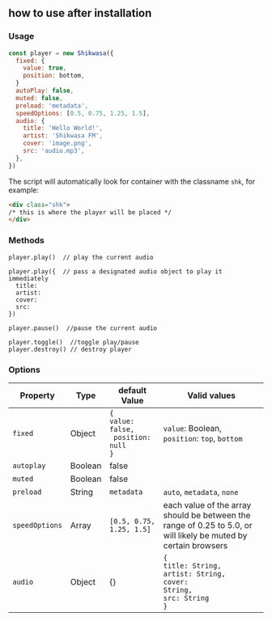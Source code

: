 ## how to use after installation

### Usage

```javascript
const player = new Shikwasa({
  fixed: {
    value: true,
    position: bottom,
  }
  autoPlay: false,
  muted: false,
  preload: 'metadata', 
  speedOptions: [0.5, 0.75, 1.25, 1.5],
  audio: {
    title: 'Hello World!',
    artist: 'Shikwasa FM',
    cover: 'image.png',
    src: 'audio.mp3',
  },
})
```

The script will automatically look for container with the classname `shk`, for example:

```html
<div class="shk">
/* this is where the player will be placed */
</div>
```

### Methods

```
player.play()  // play the current audio

player.play({  // pass a designated audio object to play it immediately
  title: 
  artist:
  cover:
  src:
})

player.pause()  //pause the current audio

player.toggle()  //toggle play/pause
player.destroy() // destroy player
```

### Options

| Property       | Type    | default Value                                           | Valid values                                                                                                     |
|----------------|---------|---------------------------------------------------------|------------------------------------------------------------------------------------------------------------------|
| `fixed`        | Object  | <code>{<br>value: false,<br> position: null<br>}</code> | `value`: Boolean,<br>`position`: `top`, `bottom`                                                                 |
| `autoplay`     | Boolean | false                                                   |                                                                                                                  |
| `muted`        | Boolean | false                                                   |                                                                                                                  |
| `preload`      | String  | `metadata`                                              | `auto`, `metadata`, `none`                                                                                       |
| `speedOptions` | Array   | `[0.5, 0.75, 1.25, 1.5]`                                | each value of the array should be between the range of 0.25 to 5.0, or will likely be muted by certain browsers  |
| `audio`        | Object  | {}                                                      | <code>{<br>title: String,<br>artist: String,<br>cover: String,<br>src: String<br>}</code>                           |




